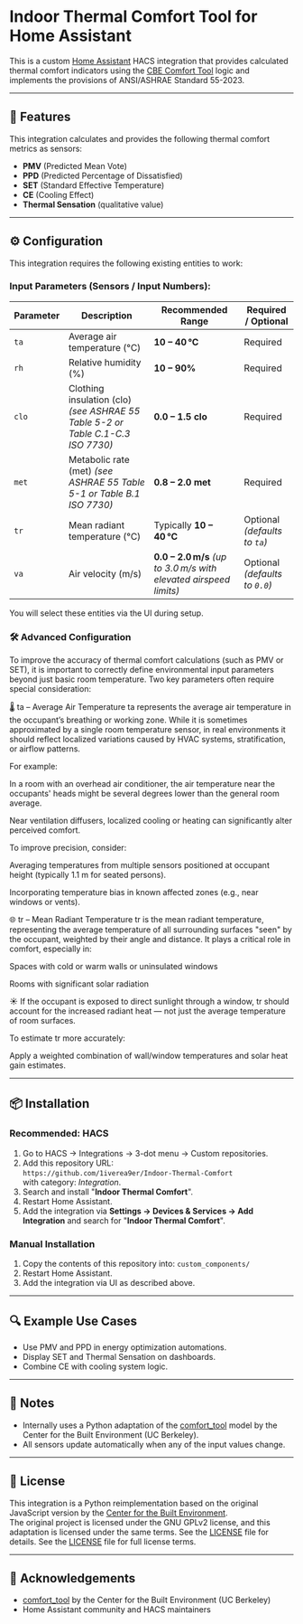 # Indoor Thermal Comfort Tool for Home Assistant

This is a custom [Home Assistant](https://www.home-assistant.io/) HACS integration that provides calculated thermal comfort indicators using the [CBE Comfort Tool](https://comfort.cbe.berkeley.edu/) logic and implements the provisions of ANSI/ASHRAE Standard 55-2023.

---

## 🧊 Features

This integration calculates and provides the following thermal comfort metrics as sensors:

- **PMV** (Predicted Mean Vote)
- **PPD** (Predicted Percentage of Dissatisfied)
- **SET** (Standard Effective Temperature)
- **CE** (Cooling Effect)
- **Thermal Sensation** (qualitative value)

---

## ⚙️ Configuration

This integration requires the following existing entities to work:

### Input Parameters (Sensors / Input Numbers):

| Parameter | Description                                                | Recommended Range                                       | Required / Optional            |
| --------- | ---------------------------------------------------------- | ----------------------------------------------------------------- | ------------------------------ |
| `ta`      | Average air temperature (°C)                                       | **10 – 40 °C**                                                    | Required                       |
| `rh`      | Relative humidity (%)                                      | **10 – 90%**                                                      | Required                       |
| `clo`     | Clothing insulation (clo)  *(see ASHRAE 55 Table 5-2 or Table C.1-C.3 ISO 7730)* | **0.0 – 1.5 clo**                                                 | Required                       |
| `met`     | Metabolic rate (met) *(see ASHRAE 55 Table 5-1 or Table B.1 ISO 7730)*       | **0.8 – 2.0 met**                                                 | Required                       |
| `tr`      | Mean radiant temperature (°C)                              | Typically **10 – 40 °C**                                          | Optional *(defaults to `ta`)*  |
| `va`      | Air velocity (m/s)                                         | **0.0 – 2.0 m/s** *(up to 3.0 m/s with elevated airspeed limits)* | Optional *(defaults to `0.0`)* |


You will select these entities via the UI during setup.

### 🛠️ Advanced Configuration
To improve the accuracy of thermal comfort calculations (such as PMV or SET), it is important to correctly define environmental input parameters beyond just basic room temperature. Two key parameters often require special consideration:

🌡️ ta – Average Air Temperature
ta represents the average air temperature in the occupant’s breathing or working zone. While it is sometimes approximated by a single room temperature sensor, in real environments it should reflect localized variations caused by HVAC systems, stratification, or airflow patterns.

For example:

In a room with an overhead air conditioner, the air temperature near the occupants' heads might be several degrees lower than the general room average.

Near ventilation diffusers, localized cooling or heating can significantly alter perceived comfort.

To improve precision, consider:

Averaging temperatures from multiple sensors positioned at occupant height (typically 1.1 m for seated persons).

Incorporating temperature bias in known affected zones (e.g., near windows or vents).

🌐 tr – Mean Radiant Temperature
tr is the mean radiant temperature, representing the average temperature of all surrounding surfaces "seen" by the occupant, weighted by their angle and distance. It plays a critical role in comfort, especially in:

Spaces with cold or warm walls or uninsulated windows

Rooms with significant solar radiation

☀️ If the occupant is exposed to direct sunlight through a window, tr should account for the increased radiant heat — not just the average temperature of room surfaces.

To estimate tr more accurately:

Apply a weighted combination of wall/window temperatures and solar heat gain estimates.

---

## 📦 Installation

### Recommended: HACS

1. Go to HACS → Integrations → 3-dot menu → Custom repositories.
2. Add this repository URL:  
   `https://github.com/1iverea9er/Indoor-Thermal-Comfort`  
   with category: *Integration*.
3. Search and install "**Indoor Thermal Comfort**".
4. Restart Home Assistant.
5. Add the integration via **Settings → Devices & Services → Add Integration** and search for "**Indoor Thermal Comfort**".

### Manual Installation

1. Copy the contents of this repository into: `custom_components/`
2. Restart Home Assistant.
3. Add the integration via UI as described above.

---

## 🔍 Example Use Cases

- Use PMV and PPD in energy optimization automations.
- Display SET and Thermal Sensation on dashboards.
- Combine CE with cooling system logic.

---

## 🧪 Notes

- Internally uses a Python adaptation of the [comfort_tool](https://github.com/CenterForTheBuiltEnvironment/comfort_tool) model by the Center for the Built Environment (UC Berkeley).
- All sensors update automatically when any of the input values change.

---

## 🧾 License

This integration is a Python reimplementation based on the original JavaScript version by the [Center for the Built Environment](https://github.com/CenterForTheBuiltEnvironment/comfort_tool).  
The original project is licensed under the GNU GPLv2 license, and this adaptation is licensed under the same terms. See the [LICENSE](LICENSE) file for details.
See the [LICENSE](LICENSE) file for full license terms.

---

## 🙏 Acknowledgements

- [comfort_tool](https://github.com/CenterForTheBuiltEnvironment/comfort_tool) by the Center for the Built Environment (UC Berkeley)
- Home Assistant community and HACS maintainers
